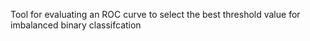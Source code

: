 Tool for evaluating an ROC curve to select the best threshold value for imbalanced binary classifcation  
